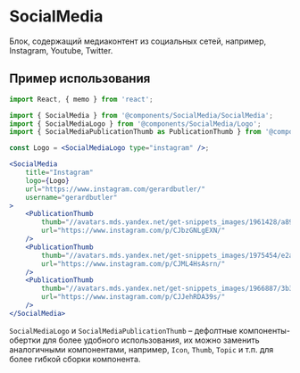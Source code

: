 # SocialMedia

Блок, содержащий медиаконтент из социальных сетей, например, Instagram, Youtube, Twitter.

## Пример использования

```jsx
import React, { memo } from 'react';

import { SocialMedia } from '@components/SocialMedia/SocialMedia';
import { SocialMediaLogo } from '@components/SocialMedia/Logo';
import { SocialMediaPublicationThumb as PublicationThumb } from '@components/SocialMedia/PublicationThumb/SocialMediaPublicationThumb@desktop'

const Logo = <SocialMediaLogo type="instagram" />;

<SocialMedia
    title="Instagram"
    logo={Logo}
    url="https://www.instagram.com/gerardbutler/"
    username="gerardbutler"
>
    <PublicationThumb
        thumb="//avatars.mds.yandex.net/get-snippets_images/1961428/a8999dff645b4a8321e80ff3575c0577/desk_1x1_retina"
        url="https://www.instagram.com/p/CJbzGNLgEXN/"
    />
    <PublicationThumb
        thumb="//avatars.mds.yandex.net/get-snippets_images/1975454/e2a73dca5d2a652c17cd02911c6c8cce/desk_1x1_retina"
        url="https://www.instagram.com/p/CJML4HsAsrn/"
    />
    <PublicationThumb
        thumb="//avatars.mds.yandex.net/get-snippets_images/1966887/3b3179f24361a027c887777f3cc75d1f/desk_1x1_retina"
        url="https://www.instagram.com/p/CJJehRDA39s/"
    />
</SocialMedia>
```

`SocialMediaLogo` и `SocialMediaPublicationThumb` – дефолтные компоненты-обертки для более удобного использования, их можно заменить аналогичными компонентами, например, `Icon`, `Thumb`, `Topic` и т.п. для более гибкой сборки компонента.
